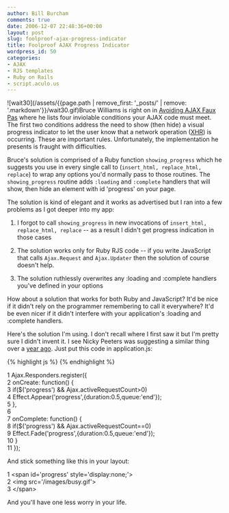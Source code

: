 ```yaml
---
author: Bill Burcham
comments: true
date: 2006-12-07 22:48:36+00:00
layout: post
slug: foolproof-ajax-progress-indicator
title: Foolproof AJAX Progress Indicator
wordpress_id: 50
categories:
- AJAX
- RJS templates
- Ruby on Rails
- script.aculo.us
---
```


![wait30](/assets/{{page.path | remove_first: '_posts/' | remove: '.markdown'}}/wait30.gif)Bruce Williams is right on in [Avoiding AJAX Faux Pas](http://codefluency.com/2006/6/10/rails-views-avoiding-ajax-faux-pas) where he lists four inviolable conditions your AJAX code must meet.  The first two conditions address the need to show (then hide) a visual progress indicator to let the user know that a network operation ([XHR](http://en.wikipedia.org/wiki/XMLHttpRequest)) is occurring.  These are important rules.  Unfortunately, the implementation he presents is fraught with difficulties.

Bruce's solution is comprised of a Ruby function `showing_progress` which he suggests you use in every single call to (`insert_html, replace_html, replace`) to wrap any options you'd normally pass to those routines.  The `showing_progress` routine adds `:loading` and `:complete` handlers that will show, then hide an element with id 'progress' on your page.

The solution is kind of elegant and it works as advertised but I ran into a few problems as I got deeper into my app:




  1. I forgot to call `showing_progress` in new invocations of `insert_html, replace_html, replace` -- as a result I didn't get progress indication in those cases


  2. The solution works only for Ruby RJS code -- if you write JavaScript that calls `Ajax.Request` and `Ajax.Updater` then the solution of course doesn't help.


  3. The solution ruthlessly overwrites any :loading and :complete handlers you've defined in your options


How about a solution that works for both Ruby and JavaScript?  It'd be nice if it didn't rely on the programmer remembering to call it everywhere?  It'd be even nicer if it didn't interfere with your application's :loading and :complete handlers.

Here's the solution I'm using.  I don't recall where I first saw it but I'm pretty sure I didn't invent it.  I see Nicky Peeters was suggesting a similar thing over a [year ago](http://lists.rubyonrails.org/pipermail/rails-spinoffs/2005-December/001649.html).  Just put this code in application.js:

{% highlight js %}
{% endhighlight %}

<span class="linenum">    1</span> <span class="source source_prototype source_prototype_js"><span class="support support_class support_class_prototype support_class_prototype_js">Ajax</span><span class="meta meta_delimiter meta_delimiter_method meta_delimiter_method_period meta_delimiter_method_period_js">.</span><span class="support support_class support_class_prototype support_class_prototype_js">Responders</span><span class="meta meta_delimiter meta_delimiter_method meta_delimiter_method_period meta_delimiter_method_period_js">.</span><span class="support support_function support_function_prototype support_function_prototype_js">register</span><span class="meta meta_brace meta_brace_round meta_brace_round_js">(</span><span class="meta meta_brace meta_brace_curly meta_brace_curly_js">{</span>
<br>
<span class="linenum">    2</span> <span class="meta meta_property meta_property_function meta_property_function_prototype meta_property_function_prototype_js"><span class="object object_property object_property_function object_property_function_prototype object_property_function_prototype_js">onCreate</span>: <span class="entity entity_name entity_name_function entity_name_function_prototype entity_name_function_prototype_js">function</span>()</span> <span class="meta meta_brace meta_brace_curly meta_brace_curly_js">{</span>
<br>
<span class="linenum">    3</span>  <span class="keyword keyword_control keyword_control_js">if</span><span class="meta meta_brace meta_brace_round meta_brace_round_js">(</span><span class="keyword keyword_operator keyword_operator_js">$</span><span class="meta meta_brace meta_brace_round meta_brace_round_js">(</span><span class="string string_quoted string_quoted_single string_quoted_single_js"><span class="punctuation punctuation_definition punctuation_definition_string punctuation_definition_string_begin punctuation_definition_string_begin_js">'</span>progress<span class="punctuation punctuation_definition punctuation_definition_string punctuation_definition_string_end punctuation_definition_string_end_js">'</span></span><span class="meta meta_brace meta_brace_round meta_brace_round_js">)</span> <span class="keyword keyword_operator keyword_operator_js">&&</span> <span class="support support_class support_class_prototype support_class_prototype_js">Ajax</span><span class="meta meta_delimiter meta_delimiter_method meta_delimiter_method_period meta_delimiter_method_period_js">.</span><span class="support support_function support_function_prototype support_function_prototype_js">activeRequestCount</span><span class="keyword keyword_operator keyword_operator_js">></span><span class="constant constant_numeric constant_numeric_js">0</span><span class="meta meta_brace meta_brace_round meta_brace_round_js">)</span>
<br>
<span class="linenum">    4</span>  <span class="support support_class support_class_prototype support_class_prototype_js">Effect</span><span class="meta meta_delimiter meta_delimiter_method meta_delimiter_method_period meta_delimiter_method_period_js">.</span><span class="support support_class support_class_prototype support_class_prototype_js">Appear</span><span class="meta meta_brace meta_brace_round meta_brace_round_js">(</span><span class="string string_quoted string_quoted_single string_quoted_single_js"><span class="punctuation punctuation_definition punctuation_definition_string punctuation_definition_string_begin punctuation_definition_string_begin_js">'</span>progress<span class="punctuation punctuation_definition punctuation_definition_string punctuation_definition_string_end punctuation_definition_string_end_js">'</span></span><span class="meta meta_delimiter meta_delimiter_object meta_delimiter_object_comma meta_delimiter_object_comma_js">,</span><span class="meta meta_brace meta_brace_curly meta_brace_curly_js">{</span>duration:<span class="constant constant_numeric constant_numeric_js">0.5</span><span class="meta meta_delimiter meta_delimiter_object meta_delimiter_object_comma meta_delimiter_object_comma_js">,</span>queue:<span class="string string_quoted string_quoted_single string_quoted_single_js"><span class="punctuation punctuation_definition punctuation_definition_string punctuation_definition_string_begin punctuation_definition_string_begin_js">'</span>end<span class="punctuation punctuation_definition punctuation_definition_string punctuation_definition_string_end punctuation_definition_string_end_js">'</span></span><span class="meta meta_brace meta_brace_curly meta_brace_curly_js">}</span><span class="meta meta_brace meta_brace_round meta_brace_round_js">)</span><span class="punctuation punctuation_terminator punctuation_terminator_statement punctuation_terminator_statement_js">;</span>
<br>
<span class="linenum">    5</span> <span class="meta meta_brace meta_brace_curly meta_brace_curly_js">}</span><span class="meta meta_delimiter meta_delimiter_object meta_delimiter_object_comma meta_delimiter_object_comma_js">,</span>
<br>
<span class="linenum">    6</span>
<br>
<span class="linenum">    7</span> <span class="meta meta_property meta_property_function meta_property_function_prototype meta_property_function_prototype_js"><span class="object object_property object_property_function object_property_function_prototype object_property_function_prototype_js">onComplete</span>: <span class="entity entity_name entity_name_function entity_name_function_prototype entity_name_function_prototype_js">function</span>()</span> <span class="meta meta_brace meta_brace_curly meta_brace_curly_js">{</span>
<br>
<span class="linenum">    8</span>  <span class="keyword keyword_control keyword_control_js">if</span><span class="meta meta_brace meta_brace_round meta_brace_round_js">(</span><span class="keyword keyword_operator keyword_operator_js">$</span><span class="meta meta_brace meta_brace_round meta_brace_round_js">(</span><span class="string string_quoted string_quoted_single string_quoted_single_js"><span class="punctuation punctuation_definition punctuation_definition_string punctuation_definition_string_begin punctuation_definition_string_begin_js">'</span>progress<span class="punctuation punctuation_definition punctuation_definition_string punctuation_definition_string_end punctuation_definition_string_end_js">'</span></span><span class="meta meta_brace meta_brace_round meta_brace_round_js">)</span> <span class="keyword keyword_operator keyword_operator_js">&&</span> <span class="support support_class support_class_prototype support_class_prototype_js">Ajax</span><span class="meta meta_function meta_function_js">.<span class="entity entity_name entity_name_function entity_name_function_js">activeRequestCount</span>=</span><span class="keyword keyword_operator keyword_operator_js">=</span><span class="constant constant_numeric constant_numeric_js">0</span><span class="meta meta_brace meta_brace_round meta_brace_round_js">)</span>
<br>
<span class="linenum">    9</span>  <span class="support support_class support_class_prototype support_class_prototype_js">Effect</span><span class="meta meta_delimiter meta_delimiter_method meta_delimiter_method_period meta_delimiter_method_period_js">.</span><span class="support support_class support_class_prototype support_class_prototype_js">Fade</span><span class="meta meta_brace meta_brace_round meta_brace_round_js">(</span><span class="string string_quoted string_quoted_single string_quoted_single_js"><span class="punctuation punctuation_definition punctuation_definition_string punctuation_definition_string_begin punctuation_definition_string_begin_js">'</span>progress<span class="punctuation punctuation_definition punctuation_definition_string punctuation_definition_string_end punctuation_definition_string_end_js">'</span></span><span class="meta meta_delimiter meta_delimiter_object meta_delimiter_object_comma meta_delimiter_object_comma_js">,</span><span class="meta meta_brace meta_brace_curly meta_brace_curly_js">{</span>duration:<span class="constant constant_numeric constant_numeric_js">0.5</span><span class="meta meta_delimiter meta_delimiter_object meta_delimiter_object_comma meta_delimiter_object_comma_js">,</span>queue:<span class="string string_quoted string_quoted_single string_quoted_single_js"><span class="punctuation punctuation_definition punctuation_definition_string punctuation_definition_string_begin punctuation_definition_string_begin_js">'</span>end<span class="punctuation punctuation_definition punctuation_definition_string punctuation_definition_string_end punctuation_definition_string_end_js">'</span></span><span class="meta meta_brace meta_brace_curly meta_brace_curly_js">}</span><span class="meta meta_brace meta_brace_round meta_brace_round_js">)</span><span class="punctuation punctuation_terminator punctuation_terminator_statement punctuation_terminator_statement_js">;</span>
<br>
<span class="linenum">   10</span> <span class="meta meta_brace meta_brace_curly meta_brace_curly_js">}</span>
<br>
<span class="linenum">   11</span> <span class="meta meta_brace meta_brace_curly meta_brace_curly_js">}</span><span class="meta meta_brace meta_brace_round meta_brace_round_js">)</span><span class="punctuation punctuation_terminator punctuation_terminator_statement punctuation_terminator_statement_js">;</span>
</span>


And stick something like this in your layout:


<span class="linenum">    1</span> <span class="text text_html text_html_basic">                <span class="meta meta_tag meta_tag_inline meta_tag_inline_any meta_tag_inline_any_html"><span class="punctuation punctuation_definition punctuation_definition_tag punctuation_definition_tag_html">&lt;</span><span class="entity entity_name entity_name_tag entity_name_tag_inline entity_name_tag_inline_any entity_name_tag_inline_any_html">span</span> <span class="meta meta_attribute-with-value meta_attribute-with-value_id meta_attribute-with-value_id_html"><span class="entity entity_other entity_other_attribute-name entity_other_attribute-name_id entity_other_attribute-name_id_html">id</span><span class="punctuation punctuation_separator punctuation_separator_key-value punctuation_separator_key-value_html">=</span><span class="string string_quoted string_quoted_single string_quoted_single_html"><span class="punctuation punctuation_definition punctuation_definition_string punctuation_definition_string_begin punctuation_definition_string_begin_html">'</span><span class="meta meta_toc-list meta_toc-list_id meta_toc-list_id_html">progress</span><span class="punctuation punctuation_definition punctuation_definition_string punctuation_definition_string_end punctuation_definition_string_end_html">'</span></span></span> <span class="entity entity_other entity_other_attribute-name entity_other_attribute-name_html">style</span>=<span class="string string_quoted string_quoted_single string_quoted_single_html"><span class="punctuation punctuation_definition punctuation_definition_string punctuation_definition_string_begin punctuation_definition_string_begin_html">'</span>display:none;<span class="punctuation punctuation_definition punctuation_definition_string punctuation_definition_string_end punctuation_definition_string_end_html">'</span></span><span class="punctuation punctuation_definition punctuation_definition_tag punctuation_definition_tag_html">></span></span>
<br>
<span class="linenum">    2</span>                     <span class="meta meta_tag meta_tag_inline meta_tag_inline_any meta_tag_inline_any_html"><span class="punctuation punctuation_definition punctuation_definition_tag punctuation_definition_tag_html">&lt;</span><span class="entity entity_name entity_name_tag entity_name_tag_inline entity_name_tag_inline_any entity_name_tag_inline_any_html">img</span> <span class="entity entity_other entity_other_attribute-name entity_other_attribute-name_html">src</span>=<span class="string string_quoted string_quoted_single string_quoted_single_html"><span class="punctuation punctuation_definition punctuation_definition_string punctuation_definition_string_begin punctuation_definition_string_begin_html">'</span>/images/busy.gif<span class="punctuation punctuation_definition punctuation_definition_string punctuation_definition_string_end punctuation_definition_string_end_html">'</span></span><span class="punctuation punctuation_definition punctuation_definition_tag punctuation_definition_tag_html">></span></span>
<br>
<span class="linenum">    3</span>                 <span class="meta meta_tag meta_tag_inline meta_tag_inline_any meta_tag_inline_any_html"><span class="punctuation punctuation_definition punctuation_definition_tag punctuation_definition_tag_html"></</span><span class="entity entity_name entity_name_tag entity_name_tag_inline entity_name_tag_inline_any entity_name_tag_inline_any_html">span</span><span class="punctuation punctuation_definition punctuation_definition_tag punctuation_definition_tag_html">></span></span>
</span>


And you'll have one less worry in your life.
